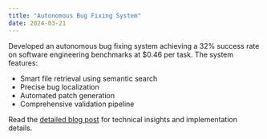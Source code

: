 ```yaml
---
title: "Autonomous Bug Fixing System"
date: 2024-03-21
---
```


Developed an autonomous bug fixing system achieving a 32% success rate on software engineering benchmarks at $0.46 per task. The system features:

- Smart file retrieval using semantic search
- Precise bug localization
- Automated patch generation
- Comprehensive validation pipeline

Read the [detailed blog post](/posts/2024-03-21-autonomous-bug-fixing) for technical insights and implementation details. 